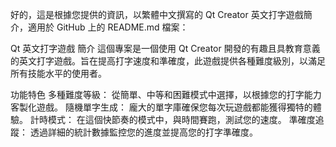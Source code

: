 好的，這是根據您提供的資訊，以繁體中文撰寫的 Qt Creator 英文打字遊戲簡介，適用於 GitHub 上的 README.md 檔案：

Qt 英文打字遊戲
簡介
這個專案是一個使用 Qt Creator 開發的有趣且具教育意義的英文打字遊戲。旨在提高打字速度和準確度，此遊戲提供各種難度級別，以滿足所有技能水平的使用者。

功能特色
多種難度等級： 從簡單、中等和困難模式中選擇，以根據您的打字能力客製化遊戲。
隨機單字生成： 龐大的單字庫確保您每次玩遊戲都能獲得獨特的體驗。
計時模式： 在這個快節奏的模式中，與時間賽跑，測試您的速度。
準確度追蹤： 透過詳細的統計數據監控您的進度並提高您的打字準確度。
